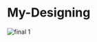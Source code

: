 # My-Designing

![final 1](https://user-images.githubusercontent.com/88796808/146047415-492c79b9-15da-490d-af61-16b7fa73ca56.jpg)
